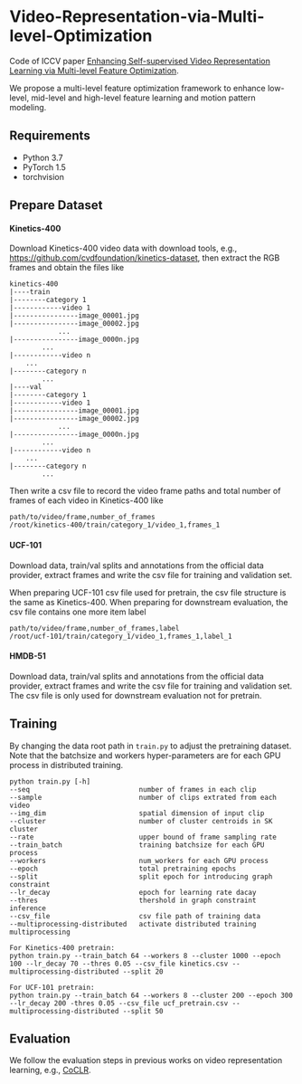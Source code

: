 # Video-Representation-via-Multi-level-Optimization

Code of ICCV paper [Enhancing Self-supervised Video Representation Learning via Multi-level Feature Optimization](https://arxiv.org/abs/2108.02183). 

We propose a multi-level feature optimization framework to enhance low-level, mid-level and high-level feature learning and motion pattern modeling. 

## Requirements

- Python 3.7
- PyTorch 1.5
- torchvision

## Prepare Dataset

#### Kinetics-400

Download Kinetics-400 video data with download tools, e.g., https://github.com/cvdfoundation/kinetics-dataset, then extract the RGB frames and obtain the files like

```
kinetics-400
|----train
|--------category 1
|------------video 1
|----------------image_00001.jpg
|----------------image_00002.jpg
    		...
|----------------image_0000n.jpg
    	...
|------------video n
    ...
|--------category n
    	...
|----val
|--------category 1
|------------video 1
|----------------image_00001.jpg
|----------------image_00002.jpg
    		...
|----------------image_0000n.jpg
    	...
|------------video n
    ...
|--------category n
    	...
```

Then write a csv file to record the video frame paths and total number of frames of each video in Kinetics-400 like

```
path/to/video/frame,number_of_frames
/root/kinetics-400/train/category_1/video_1,frames_1
```

#### UCF-101

Download data, train/val splits and annotations from the official data provider, extract frames and write the csv file for training and validation set.

When preparing UCF-101 csv file used for pretrain, the csv file structure is the same as Kinetics-400. When preparing for downstream evaluation, the csv file contains one more item label

```
path/to/video/frame,number_of_frames,label
/root/ucf-101/train/category_1/video_1,frames_1,label_1
```

#### HMDB-51

Download data, train/val splits and annotations from the official data provider, extract frames and write the csv file for training and validation set. The csv file is only used for downstream evaluation not for pretrain.

## Training

By changing the data root path in `train.py` to adjust the pretraining dataset. Note that the batchsize and workers hyper-parameters are for each GPU process in distributed training.

```
python train.py [-h]
--seq                           number of frames in each clip
--sample                        number of clips extrated from each video
--img_dim                       spatial dimension of input clip
--cluster                       number of cluster centroids in SK cluster
--rate                          upper bound of frame sampling rate
--train_batch                   training batchsize for each GPU process
--workers                       num_workers for each GPU process
--epoch                         total pretraining epochs
--split                         split epoch for introducing graph constraint
--lr_decay                      epoch for learning rate dacay
--thres                         thershold in graph constraint inference
--csv_file                      csv file path of training data
--multiprocessing-distributed   activate distributed training multiprocessing

For Kinetics-400 pretrain:
python train.py --train_batch 64 --workers 8 --cluster 1000 --epoch 100 --lr_decay 70 --thres 0.05 --csv_file kinetics.csv --multiprocessing-distributed --split 20

For UCF-101 pretrain:
python train.py --train_batch 64 --workers 8 --cluster 200 --epoch 300 --lr_decay 200 -thres 0.05 --csv_file ucf_pretrain.csv --multiprocessing-distributed --split 50
```

## Evaluation

We follow the evaluation steps in previous works on video representation learning, e.g., [CoCLR](https://github.com/TengdaHan/CoCLR).


